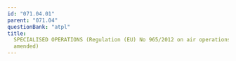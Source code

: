 ```yaml
---
id: "071.04.01"
parent: "071.04"
questionBank: "atpl"
title:
  SPECIALISED OPERATIONS (Regulation (EU) No 965/2012 on air operations, as
  amended)
---
```

